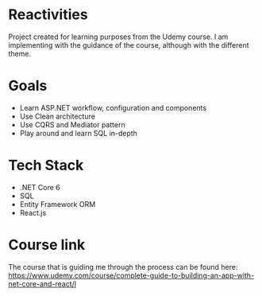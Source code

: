 # Reactivities
Project created for learning purposes from the Udemy course. I am implementing with the guidance of the course, although with the different theme.

# Goals
- Learn ASP.NET workflow, configuration and components
- Use Clean architecture
- Use CQRS and Mediator pattern
- Play around and learn SQL in-depth

# Tech Stack
- .NET Core 6
- SQL
- Entity Framework ORM
- React.js

# Course link
The course that is guiding me through the process can be found here: https://www.udemy.com/course/complete-guide-to-building-an-app-with-net-core-and-react/l